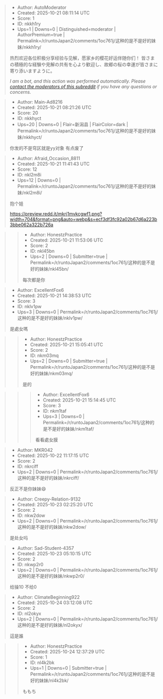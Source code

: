 > - Author: AutoModerator
> - Created: 2025-10-21 08:11:14 UTC
> - Score: 1
> - ID: nkkh1ry
> - Ups=1 | Downs=0 | Distinguished=moderator | AuthorPremium=true | Permalink=/r/runtoJapan2/comments/1oc761j/这种的是不是好的妹妹/nkkh1ry/
>
> 热烈欢迎各位积极分享经验与见解，愿家乡的樱花好运伴随你们！
> 皆さまの積極的な経験や見解の共有を心より歓迎し、故郷の桜の幸運が皆さまに寄り添いますように。
> 
> *I am a bot, and this action was performed automatically. Please [contact the moderators of this subreddit](/message/compose/?to=/r/runtoJapan2) if you have any questions or concerns.*

> - Author: Main-Ad8216
> - Created: 2025-10-21 08:21:26 UTC
> - Score: 20
> - ID: nkkhyct
> - Ups=20 | Downs=0 | Flair=新潟县 | FlairColor=dark | Permalink=/r/runtoJapan2/comments/1oc761j/这种的是不是好的妹妹/nkkhyct/
>
> 你发的不是穹区就是yy对象 有点废了

> - Author: Afraid_Occasion_8811
> - Created: 2025-10-21 11:41:43 UTC
> - Score: 12
> - ID: nkl2m8i
> - Ups=12 | Downs=0 | Permalink=/r/runtoJapan2/comments/1oc761j/这种的是不是好的妹妹/nkl2m8i/
>
> 抱个娃
> 
> https://preview.redd.it/mkrj1mvkcgwf1.png?width=704&format=png&auto=webp&s=ecf3df3fc92a02b67d6a223b3bbe062a322b726a

>> - Author: HonestzPractice
>> - Created: 2025-10-21 11:53:06 UTC
>> - Score: 2
>> - ID: nkl45bn
>> - Ups=2 | Downs=0 | Submitter=true | Permalink=/r/runtoJapan2/comments/1oc761j/这种的是不是好的妹妹/nkl45bn/
>>
>> 每次都是你

> - Author: ExcellentFox6
> - Created: 2025-10-21 14:38:53 UTC
> - Score: 3
> - ID: nklv1pw
> - Ups=3 | Downs=0 | Permalink=/r/runtoJapan2/comments/1oc761j/这种的是不是好的妹妹/nklv1pw/
>
> 是處女嗎

>> - Author: HonestzPractice
>> - Created: 2025-10-21 15:05:41 UTC
>> - Score: 2
>> - ID: nkm03mq
>> - Ups=2 | Downs=0 | Submitter=true | Permalink=/r/runtoJapan2/comments/1oc761j/这种的是不是好的妹妹/nkm03mq/
>>
>> 是的

>>> - Author: ExcellentFox6
>>> - Created: 2025-10-21 15:14:45 UTC
>>> - Score: 3
>>> - ID: nkm1taf
>>> - Ups=3 | Downs=0 | Permalink=/r/runtoJapan2/comments/1oc761j/这种的是不是好的妹妹/nkm1taf/
>>>
>>> 看看處女膜

> - Author: MKR042
> - Created: 2025-10-22 11:17:15 UTC
> - Score: 2
> - ID: nkrciff
> - Ups=2 | Downs=0 | Permalink=/r/runtoJapan2/comments/1oc761j/这种的是不是好的妹妹/nkrciff/
>
> 反正不是你妹妹😄

> - Author: Creepy-Relation-9132
> - Created: 2025-10-23 02:25:20 UTC
> - Score: 2
> - ID: nkw2dow
> - Ups=2 | Downs=0 | Permalink=/r/runtoJapan2/comments/1oc761j/这种的是不是好的妹妹/nkw2dow/
>
> 是处女吗

> - Author: Sad-Student-4357
> - Created: 2025-10-23 05:10:15 UTC
> - Score: 2
> - ID: nkwp2r0
> - Ups=2 | Downs=0 | Permalink=/r/runtoJapan2/comments/1oc761j/这种的是不是好的妹妹/nkwp2r0/
>
> 给操10 不给0

> - Author: ClimateBeginning922
> - Created: 2025-10-24 03:12:08 UTC
> - Score: 2
> - ID: nl2okyx
> - Ups=2 | Downs=0 | Permalink=/r/runtoJapan2/comments/1oc761j/这种的是不是好的妹妹/nl2okyx/
>
> 這是誰

>> - Author: HonestzPractice
>> - Created: 2025-10-24 12:37:29 UTC
>> - Score: 1
>> - ID: nl4k2bk
>> - Ups=1 | Downs=0 | Submitter=true | Permalink=/r/runtoJapan2/comments/1oc761j/这种的是不是好的妹妹/nl4k2bk/
>>
>>  ももち
